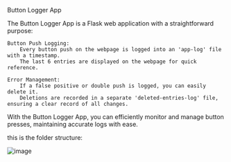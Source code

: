 Button Logger App

The Button Logger App is a Flask web application with a straightforward purpose:

    Button Push Logging:
        Every button push on the webpage is logged into an 'app-log' file with a timestamp.
        The last 6 entries are displayed on the webpage for quick reference.

    Error Management:
        If a false positive or double push is logged, you can easily delete it.
        Deletions are recorded in a separate 'deleted-entries-log' file, ensuring a clear record of all changes.

With the Button Logger App, you can efficiently monitor and manage button presses, maintaining accurate logs with ease.

this is the folder structure:

![image](https://github.com/EliBukin/button-logger-app/assets/37555854/b7cd3355-9d67-432c-8fcd-0f838e0ddcc4)





